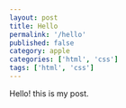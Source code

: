 ```yaml
---
layout: post
title: Hello
permalink: '/hello'
published: false
category: apple
categories: ['html', 'css']
tags: ['html', 'css']
---
```


Hello! this is my post.
